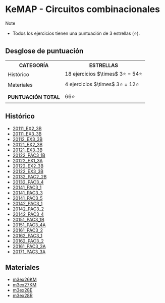# KeMAP - Circuitos combinacionales

>[!NOTE]
>- Todos los ejercicios tienen una puntuación de 3 estrellas (⭐).

## Desglose de puntuación

<table>
	<tr>
		<th>CATEGORÍA</th>
		<th>ESTRELLAS</th>
	</tr>
	<tr>
		<td>Histórico</td>
		<td>18 ejercicios $\times$ 3⭐ = 54⭐</td>
	</tr>
	<tr>
		<td>Materiales</td>
		<td>4 ejercicios $\times$ 3⭐ = 12⭐</td>
	</tr>
	<tr>
		<td></td>
		<td></td>
	</tr>
	<tr>
		<td><strong>PUNTUACIÓN TOTAL</strong></td>
		<td>66⭐</td>
	</tr>
</table>

## Histórico

- [20111\_EX2\_3B](historico/README.md#20111_ex2_3b)
- [20111\_EX3\_3B](historico/README.md#20111_ex3_3b)
- [20112\_EX3\_3B](historico/README.md#20112_ex3_3b)
- [20121\_EX2\_3B](historico/README.md#20121_ex2_3b)
- [20121\_EX3\_3B](historico/README.md#20121_ex3_3b)
- [20122\_PAC3\_1B](historico/README.md#20122_pac3_1b)
- [20122\_EX1\_3A](historico/README.md#20122_ex1_3a)
- [20122\_EX2\_3B](historico/README.md#20122_ex2_3b)
- [20122\_EX3\_3B](historico/README.md#20122_ex3_3b)
- [20132\_PAC2\_2B](historico/README.md#20132_pac2_2b)
- [20132\_PAC3\_4](historico/README.md#20132_pac3_4)
- [20141\_PAC3\_1](historico/README.md#20141_pac3_1)
- [20141\_PAC3\_3](historico/README.md#20141_pac3_3)
- [20141\_PAC3\_5](historico/README.md#20141_pac3_5)
- [20142\_PAC3\_1](historico/README.md#20142_pac3_1)
- [20142\_PAC3\_2](historico/README.md#20142_pac3_2)
- [20142\_PAC3\_4](historico/README.md#20142_pac3_4)
- [20151\_PAC3\_1B](historico/README.md#20151_pac3_1b)
- [20151\_PAC3\_4A](historico/README.md#20151_pac3_4a)
- [20161\_PAC3\_2](historico/README.md#20161_pac3_2)
- [20162\_PAC3\_1](historico/README.md#20162_pac3_1)
- [20162\_PAC3\_2](historico/README.md#20162_pac3_2)
- [20161\_PAC3\_3A](historico/README.md#20161_pac3_3a)
- [20171\_PAC3\_3A](historico/README.md#20171_pac3_3a)

## Materiales

- [m3ex26KM](materiales/README.md#m3ex26km)
- [m3ex27KM](materiales/README.md#m3ex27km)
- [m3ex28E](materiales/README.md#m3ex28e)
- [m3ex28R](materiales/README.md#m3ex28r)